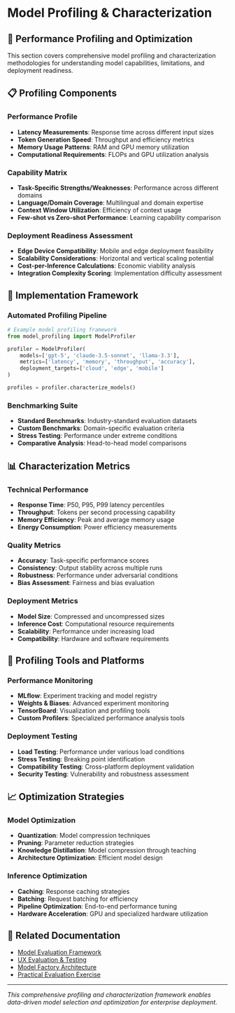 # Model Profiling & Characterization

## 🎯 **Performance Profiling and Optimization**

This section covers comprehensive model profiling and characterization methodologies for understanding model capabilities, limitations, and deployment readiness.

## 📋 **Profiling Components**

### **Performance Profile**

- **Latency Measurements**: Response time across different input sizes
- **Token Generation Speed**: Throughput and efficiency metrics
- **Memory Usage Patterns**: RAM and GPU memory utilization
- **Computational Requirements**: FLOPs and GPU utilization analysis

### **Capability Matrix**

- **Task-Specific Strengths/Weaknesses**: Performance across different domains
- **Language/Domain Coverage**: Multilingual and domain expertise
- **Context Window Utilization**: Efficiency of context usage
- **Few-shot vs Zero-shot Performance**: Learning capability comparison

### **Deployment Readiness Assessment**

- **Edge Device Compatibility**: Mobile and edge deployment feasibility
- **Scalability Considerations**: Horizontal and vertical scaling potential
- **Cost-per-Inference Calculations**: Economic viability analysis
- **Integration Complexity Scoring**: Implementation difficulty assessment

## 🚀 **Implementation Framework**

### **Automated Profiling Pipeline**

```python
# Example model profiling framework
from model_profiling import ModelProfiler

profiler = ModelProfiler(
    models=['gpt-5', 'claude-3.5-sonnet', 'llama-3.3'],
    metrics=['latency', 'memory', 'throughput', 'accuracy'],
    deployment_targets=['cloud', 'edge', 'mobile']
)

profiles = profiler.characterize_models()
```

### **Benchmarking Suite**

- **Standard Benchmarks**: Industry-standard evaluation datasets
- **Custom Benchmarks**: Domain-specific evaluation criteria
- **Stress Testing**: Performance under extreme conditions
- **Comparative Analysis**: Head-to-head model comparisons

## 📊 **Characterization Metrics**

### **Technical Performance**

- **Response Time**: P50, P95, P99 latency percentiles
- **Throughput**: Tokens per second processing capability
- **Memory Efficiency**: Peak and average memory usage
- **Energy Consumption**: Power efficiency measurements

### **Quality Metrics**

- **Accuracy**: Task-specific performance scores
- **Consistency**: Output stability across multiple runs
- **Robustness**: Performance under adversarial conditions
- **Bias Assessment**: Fairness and bias evaluation

### **Deployment Metrics**

- **Model Size**: Compressed and uncompressed sizes
- **Inference Cost**: Computational resource requirements
- **Scalability**: Performance under increasing load
- **Compatibility**: Hardware and software requirements

## 🔧 **Profiling Tools and Platforms**

### **Performance Monitoring**

- **MLflow**: Experiment tracking and model registry
- **Weights & Biases**: Advanced experiment monitoring
- **TensorBoard**: Visualization and profiling tools
- **Custom Profilers**: Specialized performance analysis tools

### **Deployment Testing**

- **Load Testing**: Performance under various load conditions
- **Stress Testing**: Breaking point identification
- **Compatibility Testing**: Cross-platform deployment validation
- **Security Testing**: Vulnerability and robustness assessment

## 📈 **Optimization Strategies**

### **Model Optimization**

- **Quantization**: Model compression techniques
- **Pruning**: Parameter reduction strategies
- **Knowledge Distillation**: Model compression through teaching
- **Architecture Optimization**: Efficient model design

### **Inference Optimization**

- **Caching**: Response caching strategies
- **Batching**: Request batching for efficiency
- **Pipeline Optimization**: End-to-end performance tuning
- **Hardware Acceleration**: GPU and specialized hardware utilization

## 🔗 **Related Documentation**

- [Model Evaluation Framework](model-evaluation-framework.md)
- [UX Evaluation & Testing](ux-evaluation-testing.md)
- [Model Factory Architecture](model-factory-architecture.md)
- [Practical Evaluation Exercise](practical-evaluation-exercise.md)

---

_This comprehensive profiling and characterization framework enables data-driven model selection and optimization for enterprise deployment._
